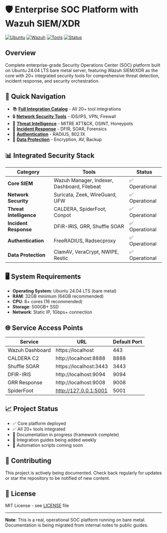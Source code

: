 # 🛡️ Enterprise SOC Platform with Wazuh SIEM/XDR

[![Ubuntu](https://img.shields.io/badge/Ubuntu-24.04%20LTS-orange)](https://ubuntu.com)
[![Wazuh](https://img.shields.io/badge/Wazuh-4.13.1-blue)](https://wazuh.com)
[![Tools](https://img.shields.io/badge/Integrated%20Tools-20%2B-green)](integrations/)
[![Status](https://img.shields.io/badge/Status-Active%20Development-yellow)]()

## Overview

Complete enterprise-grade Security Operations Center (SOC) platform built on Ubuntu 24.04 LTS bare metal server, featuring Wazuh SIEM/XDR as the core with 20+ integrated security tools for comprehensive threat detection, incident response, and security orchestration.

## 🚀 Quick Navigation

- 📚 **[Full Integration Catalog](integrations/)** - All 20+ tool integrations
- 🔒 **[Network Security Tools](integrations/network-security/)** - IDS/IPS, VPN, Firewall
- 🎯 **[Threat Intelligence](integrations/threat-intelligence/)** - MITRE ATT&CK, OSINT, Honeypots
- 🚨 **[Incident Response](integrations/incident-response/)** - DFIR, SOAR, Forensics
- 🔐 **[Authentication](integrations/authentication/)** - RADIUS, 802.1X
- 💾 **[Data Protection](integrations/data-protection/)** - Encryption, AV, Backup

## 📊 Integrated Security Stack

| Category | Tools | Status |
|----------|-------|--------|
| **Core SIEM** | Wazuh Manager, Indexer, Dashboard, Filebeat | ✅ Operational |
| **Network Security** | Suricata, Zeek, WireGuard, UFW | ✅ Operational |
| **Threat Intelligence** | CALDERA, SpiderFoot, Conpot | ✅ Operational |
| **Incident Response** | DFIR-IRIS, GRR, Shuffle SOAR | ✅ Operational |
| **Authentication** | FreeRADIUS, Radsecproxy | ✅ Operational |
| **Data Protection** | ClamAV, VeraCrypt, NWIPE, Restic | ✅ Operational |

## 🖥️ System Requirements

- **Operating System**: Ubuntu 24.04 LTS (bare metal)
- **RAM**: 32GB minimum (64GB recommended)
- **CPU**: 8+ cores (16 recommended)
- **Storage**: 500GB+ SSD
- **Network**: Static IP, 1Gbps+ connection

## 🌐 Service Access Points

| Service | URL | Default Port |
|---------|-----|--------------|
| Wazuh Dashboard | https://localhost | 443 |
| CALDERA C2 | http://localhost:8888 | 8888 |
| Shuffle SOAR | https://localhost:3443 | 3443 |
| DFIR-IRIS | http://localhost:9094 | 9094 |
| GRR Response | http://localhost:9008 | 9008 |
| SpiderFoot | http://127.0.0.1:5001 | 5001 |

## 📈 Project Status

- ✅ Core platform deployed
- ✅ All 20+ tools integrated
- 🚧 Documentation in progress (framework complete)
- 🚧 Integration guides being added weekly
- 📝 Automation scripts coming soon

## 🤝 Contributing

This project is actively being documented. Check back regularly for updates or star the repository to be notified of new content.

## 📄 License

MIT License - see [LICENSE](LICENSE) file

---

**Note**: This is a real, operational SOC platform running on bare metal. Documentation is being migrated from internal notes to public guides.
